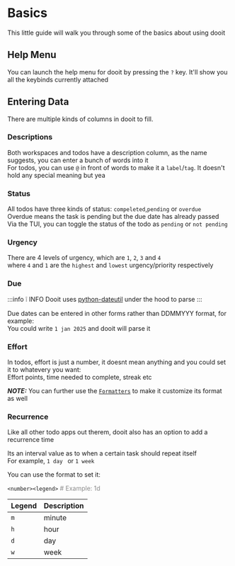 # Basics

This little guide will walk you through some of the basics about using dooit

## Help Menu

You can launch the help menu for dooit by pressing the `?` key. It'll show you all the keybinds currently attached

## Entering Data

There are multiple kinds of columns in dooit to fill.

### Descriptions

Both workspaces and todos have a description column, as the name suggests, you can enter a bunch of words into it \
For todos, you can use `@` in front of words to make it a `label`/`tag`. It doesn't hold any special meaning but yea

### Status

All todos have three kinds of status: `compeleted`,`pending` or `overdue` \
Overdue means the task is pending but the due date has already passed \
Via the TUI, you can toggle the status of the todo as `pending` or `not pending`

### Urgency

There are 4 levels of urgency, which are `1`, `2`, `3` and `4` \
where `4` and `1` are the `highest` and `lowest` urgency/priority respectively

### Due

:::info :grey_exclamation: INFO
Dooit uses [python-dateutil](https://pypi.org/project/python-dateutil/) under the hood to parse
:::

Due dates can be entered in other forms rather than DDMMYYY format, for example: \
You could write `1 jan 2025` and dooit will parse it


### Effort

In todos, effort is just a number, it doesnt mean anything and you could set it to whatevery you want: \
Effort points, time needed to complete, streak etc

***NOTE:*** You can further use the [`Formatters`](../configuration/formatter.md) to make it customize its format as well


### Recurrence

Like all other todo apps out therem, dooit also has an option to add a recurrence time

Its an interval value as to when a certain task should repeat itself \
For example, `1 day ` or `1 week`

You can use the format to set it:

`<number><legend>` <span style="opacity: 0.5;"># Example: 1d</span>

| Legend | Description |
|--------|-------------|
| `m`    | minute      |
| `h`    | hour        |
| `d`    | day         |
| `w`    | week        |
